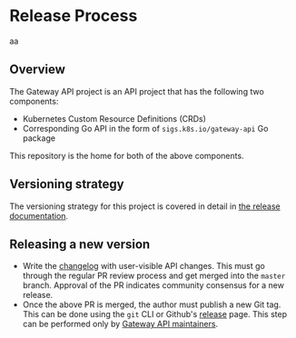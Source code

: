# Release Process
aa
## Overview

The Gateway API project is an API project that has the following two components:
- Kubernetes Custom Resource Definitions (CRDs)
- Corresponding Go API in the form of `sigs.k8s.io/gateway-api` Go package

This repository is the home for both of the above components.

## Versioning strategy
The versioning strategy for this project is covered in detail in [the release
documentation].

[the release documentation]: https://gateway-api.sigs.k8s.io/releases/#versioning

## Releasing a new version

- Write the [changelog](CHANGELOG.md) with user-visible API changes. This must
  go through the regular PR review process and get merged into the `master` branch.
  Approval of the PR indicates community consensus for a new release.
- Once the above PR is merged, the author must publish a new Git tag. This can
  be done using the `git` CLI or Github's [release][release]
  page. This step can be performed only by [Gateway API maintainers][gateway-api-team].

[release]: https://gateway-api.sigs.k8s.io/references/releases/
[gateway-api-team]: https://github.com/kubernetes/org/blob/master/config/kubernetes-sigs/sig-network/teams.yaml

